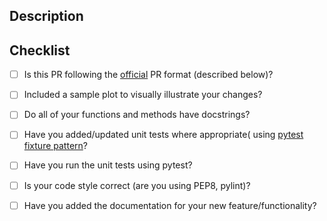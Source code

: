 ## Description
<!-- Describe the need of new functionality in detail -->

<!-- Describe your changes in detail -->
<!-- If it fixes an open issue, please link to the issue here. -->

## Checklist
<!-- Feel free to remove check-list items aren't relevant to your change -->

- [ ] Is this PR following the [official](https://github.com/arviz-devs/arviz/blob/master/CONTRIBUTING.md#pull-request-checklist) 
      PR format (described below)?
- [ ] Included a sample plot to visually illustrate your changes?
- [ ] Do all of your functions and methods have docstrings?
- [ ] Have you added/updated unit tests where appropriate( using [pytest fixture pattern](
      (https://docs.pytest.org/en/latest/fixture.html#fixture))?
- [ ] Have you run the unit tests using pytest?
- [ ] Is your code style correct (are you using PEP8, pylint)?
- [ ] Have you added the documentation for your new feature/functionality?


<!--
Thank you so much for your PR!  To help us review your contribution, please
consider the following points:

- Read contributing guidelines carefully before submitting the PR. It is available
  at https://github.com/arviz-devs/arviz/blob/master/CONTRIBUTING.md.

- Read and abide by the Code of Conduct. It is available at  
  https://github.com/arviz-devs/arviz/blob/master/CODE_OF_CONDUCT.md

- Do not create the PR out of master, but out of a separate branch.

- The PR title should summarize the changes, for example "Add new group argument for the
  pair plot".  Avoid non-descriptive titles such as "Addresses issue #348". If your pull 
  request addresses an issue, please use the pull request title to describe 
  the issue and mention the issue number in the pull request description.

- The description should provide at least 1-2 sentences describing the pull request
  in detail (Why is this change required?  What problem does it solve?) and
  link to any relevant issues. If modifying a plot, render your plot to inspect for changes 
  and copy image in the pull request message on Github

- Please prefix the title of incomplete contributions with [WIP] (to indicate a work in 
  progress). WIPs may be useful to (1) indicate you are working on something to avoid 
  duplicated work, (2) request broad review of functionality or API, or (3) seek collaborators.
  
- If you are contributing fixes to docstrings, please pay attention to
  https://github.com/arviz-devs/arviz/blob/master/CONTRIBUTING.md#docstring-formatting.
  In particular, note the difference between using single backquotes, double backquotes, and
  asterisks in the markup.

We understand that PRs can sometimes be overwhelming, especially as the
reviews start coming in.  Please let us know if the reviews are unclear or
the recommended next step seems overly demanding, if you would like help in
addressing a reviewer's comments, or if you have been waiting too long to hear
back on your PR.
-->
